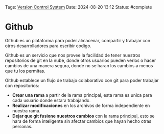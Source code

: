 Tags: [Version Control System](Version%20Control%20System.md)
Date: 2024-08-20 13:12
Status: #complete 

# Github

Github es un plataforma para poder almacenar, compartir y trabajar con otros desarrolladores para escribir codigo.

Github es un servicio que nos provee la facilidad de tener nuestros repositorios de git en la nube, donde otros usuarios pueden verlos o hacer cambios de una manera segura, donde no se haran los cambios a menos que tu los permitas.

Github establece un flujo de trabajo colaborativo con git para poder trabajar con repositorios:
- __Crear una rama__ a partir de la rama principal, esta rama es unica para cada usuario donde estara trabajando.
- __Realizar modificaciones__ en los archivos de forma independiente en nuestra rama.
- __Dejar que git fusione nuestros cambios__ con la rama principal, esto se hara de forma inteligente sin afectar cambios que hayan hecho otras personas.